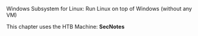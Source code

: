 Windows Subsystem for Linux: Run Linux on top of Windows (without any VM)

This chapter uses the HTB Machine: **SecNotes**
